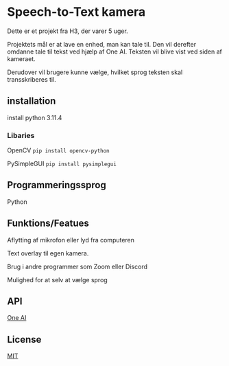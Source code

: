 # Speech-to-Text kamera
Dette er et projekt fra H3, der varer 5 uger.

Projektets mål er at lave en enhed, man kan tale til. Den vil derefter omdanne tale til tekst ved hjælp af One AI. Teksten vil blive vist ved siden af kameraet. 

Derudover vil brugere kunne vælge, hvilket sprog teksten skal transskriberes til.

## installation
install python 3.11.4 

### Libaries
OpenCV ```pip install opencv-python ```

PySimpleGUI ```pip install pysimplegui```


## Programmeringssprog
Python

## Funktions/Featues
Aflytting af mikrofon eller lyd fra computeren

Text overlay til egen kamera.

Brug i andre programmer som Zoom eller Discord

Mulighed for at selv at vælge sprog

## API
[One AI](https://studio.oneai.com/)

## License
[MIT](https://choosealicense.com/licenses/mit/)
